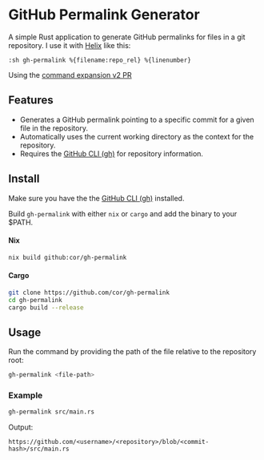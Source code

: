 # GitHub Permalink Generator

A simple Rust application to generate GitHub permalinks for files in a git repository.
I use it with [Helix](https://helix-editor.com/) like this:

```
:sh gh-permalink %{filename:repo_rel} %{linenumber}
```

Using the [command expansion v2 PR](https://github.com/helix-editor/helix/pull/11164)

## Features

- Generates a GitHub permalink pointing to a specific commit for a given file in the repository.
- Automatically uses the current working directory as the context for the repository.
- Requires the [GitHub CLI (gh)](https://cli.github.com/) for repository information.

## Install

Make sure you have the the [GitHub CLI (gh)](https://cli.github.com/) installed.

Build `gh-permalink` with either `nix` or `cargo` and add the binary to your $PATH.

#### Nix

```bash
nix build github:cor/gh-permalink
```

#### Cargo

```bash
git clone https://github.com/cor/gh-permalink
cd gh-permalink
cargo build --release
```

## Usage

Run the command by providing the path of the file relative to the repository root:

```bash
gh-permalink <file-path>
```

### Example

```bash
gh-permalink src/main.rs
```

Output:

```text
https://github.com/<username>/<repository>/blob/<commit-hash>/src/main.rs
```
